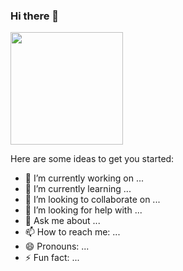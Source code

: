 ### Hi there 👋

<div class="scores">
<img height="180em" src="https://github-readme-stats.vercel.app/api?username=mardevs&show_icons=true&theme=gruvbox)">
</div>


Here are some ideas to get you started:

- 🔭 I’m currently working on ...
- 🌱 I’m currently learning ...
- 👯 I’m looking to collaborate on ...
- 🤔 I’m looking for help with ...
- 💬 Ask me about ...
- 📫 How to reach me: ...
- 😄 Pronouns: ...
- ⚡ Fun fact: ...

